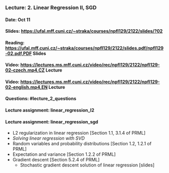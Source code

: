### Lecture: 2. Linear Regression II, SGD
#### Date: Oct 11
#### Slides: https://ufal.mff.cuni.cz/~straka/courses/npfl129/2122/slides/?02
#### Reading: https://ufal.mff.cuni.cz/~straka/courses/npfl129/2122/slides.pdf/npfl129-02.pdf,PDF Slides
#### Video: https://lectures.ms.mff.cuni.cz/video/rec/npfl129/2122/npfl129-02-czech.mp4,CZ Lecture
#### Video: https://lectures.ms.mff.cuni.cz/video/rec/npfl129/2122/npfl129-02-english.mp4,EN Lecture
#### Questions: #lecture_2_questions
#### Lecture assignment: linear_regression_l2
#### Lecture assignment: linear_regression_sgd

- L2 regularization in linear regression [Section 1.1, 3.1.4 of PRML]
- _Solving linear regression with SVD_
- Random variables and probability distributions [Section 1.2, 1.2.1 of PRML]
- Expectation and variance [Section 1.2.2 of PRML]
- Gradient descent [Section 5.2.4 of PRML]
  - Stochastic gradient descent solution of linear regression [slides]
